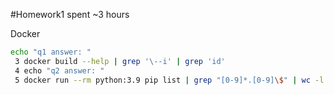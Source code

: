 #Homework1 spent ~3 hours

Docker

```bash
echo "q1 answer: "
 3 docker build --help | grep '\--i' | grep 'id'
 4 echo "q2 answer: "
 5 docker run --rm python:3.9 pip list | grep "[0-9]*.[0-9]\$" | wc -l
```

